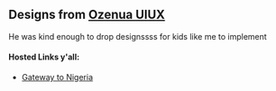 ## Designs from [Ozenua UIUX][ozenua]

He was kind enough to drop designssss for kids like me to implement

#### Hosted Links y'all:
* [Gateway to Nigeria][g2n]


[ozenua]: https://twitter.com/
[g2n]: https://zeroth-bravo.github.io/Practice/GatewaytoNigeria
